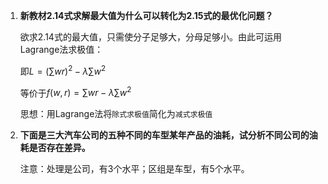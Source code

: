 1. **新教材2.14式求解最大值为什么可以转化为2.15式的最优化问题？**

   欲求2.14式的最大值，只需使分子足够大，分母足够小。由此可运用Lagrange法求极值：
   
   即$L=(\sum wr)^2-\lambda\sum w^2$
   
   等价于$f(w,r)=\sum wr-\lambda\sum w^2$
   
   思想：用Lagrange法将`除式求极值`简化为`减式求极值`

2. **下面是三大汽车公司的五种不同的车型某年产品的油耗，试分析不同公司的油耗是否存在差异。**

   注意：处理是公司，有3个水平；区组是车型，有5个水平。

